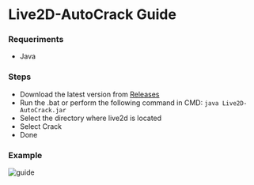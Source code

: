 # Live2D-AutoCrack Guide



### Requeriments
 * Java

### Steps
 * Download the latest version from [Releases](https://github.com/Mecogumi/Live2D-Crack/releases)
 * Run the .bat or perform the following command in CMD: `java Live2D-AutoCrack.jar `
 * Select the directory where live2d is located
 * Select Crack
 * Done

### Example
![guide](example/guide.gif)